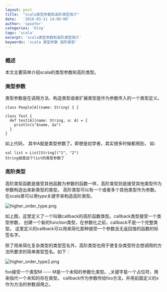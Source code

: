 ```yaml
---
layout: post
title:  "scala类型参数和高阶类型简介"
date:   '2016-03-11 14:00:00'
author: 'spoofer'
categories: 'blog'
tags: 'scala'
excerpt: 'scala类型参数和高阶类型简介'
keywords: 'scala 类型参数 高阶类型'
---
```


### 概述

本文主要简单介绍scala的类型参数和高阶类型。

<!--more-->

### 类型参数

类型参数是在调用方法、构造类型或者扩展类型是作为参数传入的一个类型定义。

```
class People[A](name: String) { }

class Test {
  def test[A](name: String, a: A) = {
    println(s"$name, $a")
  }
}
```

如上代码， 其中A就是类型参数了。即使是初学者，其实很多时候都用到， 如:

```
val list = List[String]("1", "2")
String就是这个list的类型参数了

```

### 高阶类型

高阶类型函数是接受其他函数为参数的函数一样，高阶类型则是接受其他类型作为参数构造出来新类型的类型。
高阶类型可以有一个或者多个其他类型作为参数。在scala里可以用type关键字来构造高阶类型。

![higher_order_type.png][1]

如上图，这里定义了一个叫做callback的高阶函数类型。callback类型接受一个类型参数，
创建一个新的function类型，在参数化之前，callback不是一个完整类型。
这里定义的callback可以用来简化那种接受一个参数且无返回值的函数的标签名字。

除了用来简化复杂类型的类型签名外，高阶类型也用于使复杂类型符合想调用的方法所要求的简单类型签名。如下：

![higher_order_type2.png][2]

foo接受一个类型M ---- M是一个未知的参数化类型。_关键字是一个占位符，用来指代一个未知的存在类型。
callback作为参数传给foo方法，并用前面定义的x作为方法的参数调用之。

[1]: http://www.spoofer.top/assets/images/2016/03/higher_order_type.png
[2]: http://www.spoofer.top/assets/images/2016/03/higher_order_type2.png
